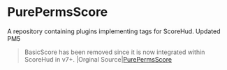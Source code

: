 # PurePermsScore
A repository containing plugins implementing tags for ScoreHud.
Updated PM5

> BasicScore has been removed since it is now integrated within ScoreHud in v7+.
> |Orginal Source|[PurePermsScore](https://github.com/Ifera/ScoreHudX/tree/main/PurePermsScore)
